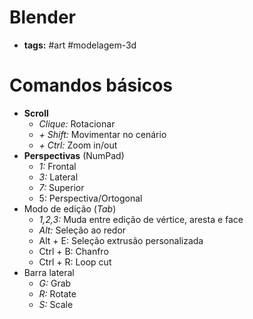 # Blender
- **tags:** #art #modelagem-3d

# Comandos básicos
- **Scroll**
	- *Clique:* Rotacionar
	- *+ Shift:* Movimentar no cenário
	- *+ Ctrl:* Zoom in/out
- **Perspectivas** (NumPad)
	- *1:* Frontal
	- *3:* Lateral
	- *7:* Superior
	- 5: Perspectiva/Ortogonal
- Modo de edição (*Tab*)
	- *1,2,3:* Muda entre edição de vértice, aresta e face
	- *Alt:* Seleção ao redor
	- Alt + E: Seleção extrusão personalizada
	- Ctrl + B: Chanfro
	- Ctrl + R: Loop cut
- Barra lateral
	- *G:* Grab
	- *R:* Rotate
	- *S:* Scale